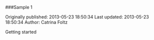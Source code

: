 ###Sample 1

Originally published: 2013-05-23 18:50:34
Last updated: 2013-05-23 18:50:34
Author: Catrina Foltz

Getting started
